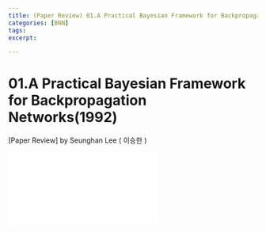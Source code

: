 ```yaml
---
title: (Paper Review) 01.A Practical Bayesian Framework for Backpropagation Networks(1992)
categories: [BNN]
tags: 
excerpt: 

---
```


01.A Practical Bayesian Framework for Backpropagation Networks(1992)
====================================================================

[Paper Review] by Seunghan Lee ( 이승한 )

<embed src="/assets/pdf/BNN/review/[review]01.A Practical Bayesian Framework for Backpropagation Networks(1992).pdf#toolbar=0&navpanes=0&scrollbar=0" type="application/pdf" />